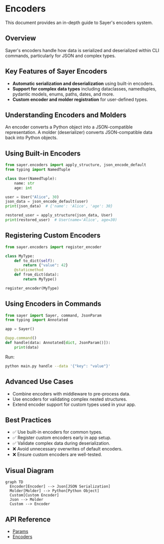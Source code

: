 # Encoders

This document provides an in-depth guide to Sayer's encoders system.

## Overview

Sayer's encoders handle how data is serialized and deserialized within CLI commands, particularly for JSON and complex types.

## Key Features of Sayer Encoders

* **Automatic serialization and deserialization** using built-in encoders.
* **Support for complex data types** including dataclasses, namedtuples, pydantic models, enums, paths, dates, and more.
* **Custom encoder and molder registration** for user-defined types.

## Understanding Encoders and Molders

An encoder converts a Python object into a JSON-compatible representation. A molder (deserializer) converts JSON-compatible data back into Python objects.

## Using Built-in Encoders

```python
from sayer.encoders import apply_structure, json_encode_default
from typing import NamedTuple

class User(NamedTuple):
    name: str
    age: int

user = User("Alice", 30)
json_data = json_encode_default(user)
print(json_data)  # {'name': 'Alice', 'age': 30}

restored_user = apply_structure(json_data, User)
print(restored_user)  # User(name='Alice', age=30)
```

## Registering Custom Encoders

```python
from sayer.encoders import register_encoder

class MyType:
    def to_dict(self):
        return {"value": 42}
    @staticmethod
    def from_dict(data):
        return MyType()

register_encoder(MyType)
```

## Using Encoders in Commands

```python
from sayer import Sayer, command, JsonParam
from typing import Annotated

app = Sayer()

@app.command()
def handle(data: Annotated[dict, JsonParam()]):
    print(data)
```

Run:

```bash
python main.py handle --data '{"key": "value"}'
```

## Advanced Use Cases

* Combine encoders with middleware to pre-process data.
* Use encoders for validating complex nested structures.
* Extend encoder support for custom types used in your app.

## Best Practices

* ✅ Use built-in encoders for common types.
* ✅ Register custom encoders early in app setup.
* ✅ Validate complex data during deserialization.
* ❌ Avoid unnecessary overwrites of default encoders.
* ❌ Ensure custom encoders are well-tested.

## Visual Diagram

```mermaid
graph TD
  Encoder[Encoder] --> Json[JSON Serialization]
  Molder[Molder] --> Python[Python Object]
  Custom[Custom Encoder]
  Json --> Molder
  Custom --> Encoder
```

## API Reference

* [Params](../api-reference/params.md)
* [Encoders](../api-reference/encoders.md)
